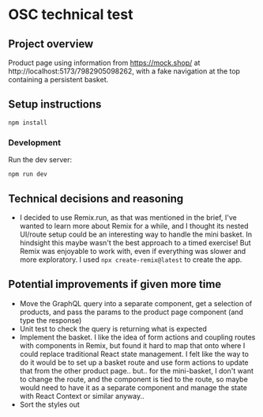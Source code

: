 # OSC technical test

## Project overview

Product page using information from https://mock.shop/ at http://localhost:5173/7982905098262, with a fake navigation at the top containing a persistent basket.

## Setup instructions

```shellscript
npm install
```

### Development

Run the dev server:

```shellscript
npm run dev
```

## Technical decisions and reasoning

- I decided to use Remix.run, as that was mentioned in the brief, I've wanted to learn more about Remix for a while, and I thought its nested UI/route setup could be an interesting way to handle the mini basket. In hindsight this maybe wasn't the best approach to a timed exercise! But Remix was enjoyable to work with, even if everything was slower and more exploratory. I used `npx create-remix@latest` to create the app.

## Potential improvements if given more time

- Move the GraphQL query into a separate component, get a selection of products, and pass the params to the product page component (and type the response)
- Unit test to check the query is returning what is expected
- Implement the basket. I like the idea of form actions and coupling routes with components in Remix, but found it hard to map that onto where I could replace traditional React state management. I felt like the way to do it would be to set up a basket route and use form actions to update that from the other product page.. but.. for the mini-basket, I don't want to change the route, and the component is tied to the route, so maybe would need to have it as a separate component and manage the state with React Context or similar anyway..
- Sort the styles out

